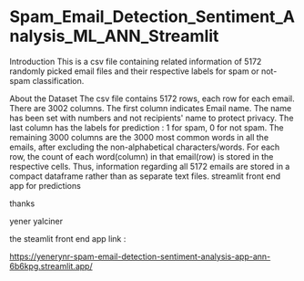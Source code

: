 # Spam_Email_Detection_Sentiment_Analysis_ML_ANN_Streamlit
Introduction
This is a csv file containing related information of 5172 randomly picked email files and their respective labels for spam or not-spam classification.

About the Dataset
The csv file contains 5172 rows, each row for each email. There are 3002 columns. The first column indicates Email name. The name has been set with numbers and not recipients' name to protect privacy. The last column has the labels for prediction : 1 for spam, 0 for not spam. The remaining 3000 columns are the 3000 most common words in all the emails, after excluding the non-alphabetical characters/words. For each row, the count of each word(column) in that email(row) is stored in the respective cells. Thus, information regarding all 5172 emails are stored in a compact dataframe rather than as separate text files.
streamlit front end app for predictions

thanks

yener yalciner

the steamlit front end app link :

https://yenerynr-spam-email-detection-sentiment-analysis-app-ann-6b6kpg.streamlit.app/
